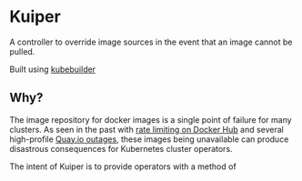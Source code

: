 # Kuiper

A controller to override image sources in the event that an image cannot be pulled.

Built using [kubebuilder](https://github.com/kubernetes-sigs/kubebuilder)

## Why?

The image repository for docker images is a single point of failure for many clusters. As seen in the past with [rate limiting on Docker Hub]() and several high-profile [Quay.io outages](), these images being unavailable can produce disastrous consequences for Kubernetes cluster operators.

The intent of Kuiper is to provide operators with a method of 
